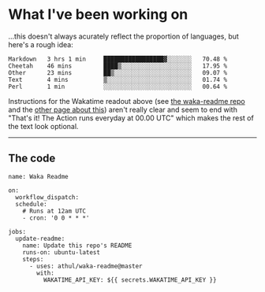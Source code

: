 # What I've been working on

…this doesn't always acurately reflect the proportion of languages, but here's a rough idea:

<!--START_SECTION:waka-->
```text
Markdown   3 hrs 1 min     █████████████████▓░░░░░░░   70.48 % 
Cheetah    46 mins         ████▒░░░░░░░░░░░░░░░░░░░░   17.95 % 
Other      23 mins         ██▒░░░░░░░░░░░░░░░░░░░░░░   09.07 % 
Text       4 mins          ▒░░░░░░░░░░░░░░░░░░░░░░░░   01.74 % 
Perl       1 min           ░░░░░░░░░░░░░░░░░░░░░░░░░   00.64 % 
```
<!--END_SECTION:waka-->

Instructions for the Wakatime readout above (see [the waka-readme repo](https://github.com/athul/waka-readme) and the [other page about this](https://github.com/marketplace/actions/waka-readme)) aren't really clear and seem to end with "That's it! The Action runs everyday at 00.00 UTC" which makes the rest of the text look optional.

---

## The code

```
name: Waka Readme

on:
  workflow_dispatch:
  schedule:
    # Runs at 12am UTC
    - cron: '0 0 * * *'

jobs:
  update-readme:
    name: Update this repo's README
    runs-on: ubuntu-latest
    steps:
      - uses: athul/waka-readme@master
        with:
          WAKATIME_API_KEY: ${{ secrets.WAKATIME_API_KEY }}
```
